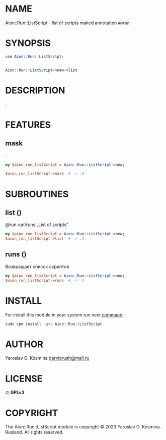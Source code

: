 # NAME

Aion::Run::ListScript - list of scripts maked annotation `#@run`

# SYNOPSIS

```perl
use Aion::Run::ListScript;


Aion::Run::ListScript->new->list
```

# DESCRIPTION

.

# FEATURES

## mask

.

```perl
my $aion_run_listScript = Aion::Run::ListScript->new;

$aion_run_listScript->mask	# -> .5
```

# SUBROUTINES

## list ()

@run run/runs „List of scripts”

```perl
my $aion_run_listScript = Aion::Run::ListScript->new;
$aion_run_listScript->list  # -> .3
```

## runs ()

Возвращает список скриптов

```perl
my $aion_run_listScript = Aion::Run::ListScript->new;
$aion_run_listScript->runs  # -> .3
```

# INSTALL

For install this module in your system run next [command](https://metacpan.org/pod/App::cpm):

```sh
sudo cpm install -gvv Aion::Run::ListScript
```

# AUTHOR

Yaroslav O. Kosmina [darviarush@mail.ru](mailto:darviarush@mail.ru)

# LICENSE

⚖ **GPLv3**

# COPYRIGHT

The Aion::Run::ListScript module is copyright © 2023 Yaroslav O. Kosmina. Rusland. All rights reserved.
